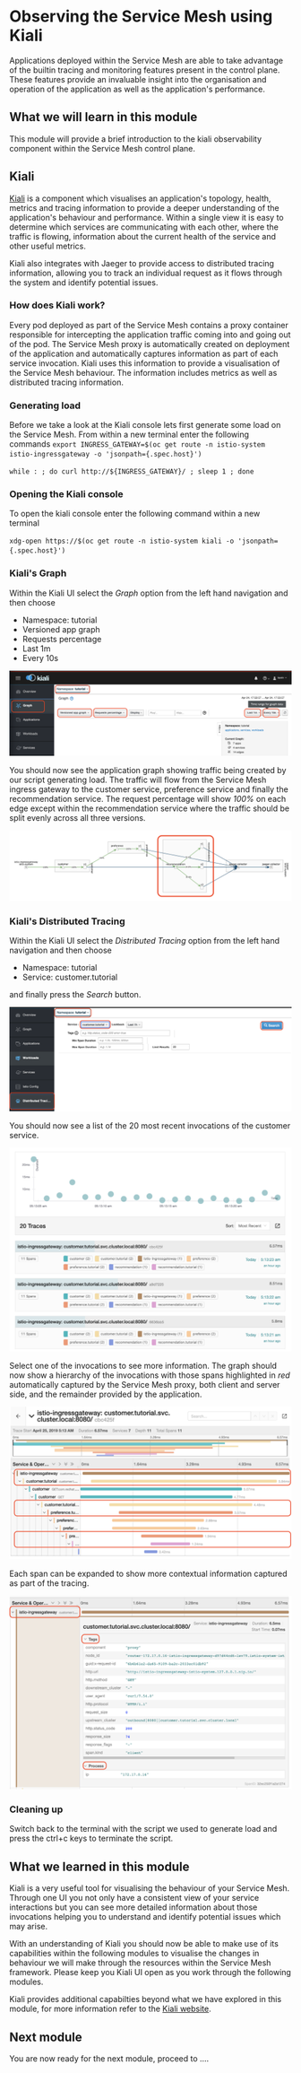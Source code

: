 # Observing the Service Mesh using Kiali

Applications deployed within the Service Mesh are able to take advantage of the builtin tracing and monitoring features present in the control plane.  These features provide an invaluable insight into the organisation and operation of the application as well as the application's performance.

## What we will learn in this module

This module will provide a brief introduction to the kiali observability component within the Service Mesh control plane.

## Kiali

[Kiali](http://kiali.io) is a component which visualises an application's topology, health, metrics and tracing information to provide a deeper understanding of the application's behaviour and performance.  Within a single view it is easy to determine which services are communicating with each other, where the traffic is flowing, information about the current health of the service and other useful metrics.

Kiali also integrates with Jaeger to provide access to distributed tracing information, allowing you to track an individual request as it flows through the system and identify potential issues.

### How does Kiali work?

Every pod deployed as part of the Service Mesh contains a proxy container responsible for intercepting the application traffic coming into and going out of the pod.  The Service Mesh proxy is automatically created on deployment of the application and automatically captures information as part of each service invocation.  Kiali uses this information to provide a visualisation of the Service Mesh behaviour.  The information includes metrics as well as distributed tracing information.

### Generating load

Before we take a look at the Kiali console lets first generate some load on the Service Mesh.  From within a new terminal enter the following commands
`export INGRESS_GATEWAY=$(oc get route -n istio-system istio-ingressgateway -o 'jsonpath={.spec.host}')`

`while : ; do curl http://${INGRESS_GATEWAY}/ ; sleep 1 ; done`

### Opening the Kiali console

To open the kiali console enter the following command within a new terminal

`xdg-open https://$(oc get route -n istio-system kiali -o 'jsonpath={.spec.host}')`

### Kiali's Graph

Within the Kiali UI select the *Graph* option from the left hand navigation and then choose

* Namespace: tutorial
* Versioned app graph
* Requests percentage
* Last 1m
* Every 10s

![Kiali Graph showing configuration](kiali-graph-1.png)

You should now see the application graph showing traffic being created by our script generating load.  The traffic will flow from the Service Mesh ingress gateway to the customer service, preference service and finally the recommendation service.  The request percentage will show *100%* on each edge except within the recommendation service where the traffic should be split evenly across all three versions.

![Kiali Graph showing application traffic](kiali-graph-2.png)

### Kiali's Distributed Tracing

Within the Kiali UI select the *Distributed Tracing* option from the left hand navigation and then choose

* Namespace: tutorial
* Service: customer.tutorial

and finally press the *Search* button.

![Kiali Tracing showing configuration](kiali-tracing-1.png)

You should now see a list of the 20 most recent invocations of the customer service.

![Kiali Tracing showing invocations](kiali-tracing-2.png)

Select one of the invocations to see more information.  The graph should now show a hierarchy of the invocations with those spans highlighted in *red* automatically captured by the Service Mesh proxy, both client and server side, and the remainder provided by the application.

![Kiali Tracing showing detailed invocation](kiali-tracing-3.png)

Each span can be expanded to show more contextual information captured as part of the tracing.

![Kiali Tracing showing context inforamation](kiali-tracing-4.png)

### Cleaning up

Switch back to the terminal with the script we used to generate load and press the ctrl+c keys to terminate the script.

## What we learned in this module

Kiali is a very useful tool for visualising the behaviour of your Service Mesh.  Through one UI you not only have a consistent view of your service interactions but you can see more detailed information about those invocations helping you to understand and identify potential issues which may arise.

With an understanding of Kiali you should now be able to make use of its capabilities within the following modules to visualise the changes in behaviour we will make through the resources within the Service Mesh framework.  Please keep you Kiali UI open as you work through the following modules.

Kiali provides additional capabilties beyond what we have explored in this module, for more information refer to the [Kiali website](http://kiali.io).

## Next module

You are now ready for the next module, proceed to ....

